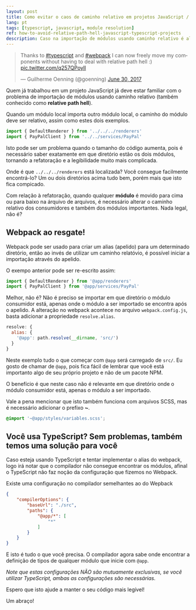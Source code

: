 ```yaml
---
layout: post
title: Como evitar o caos de caminho relativo em projetos JavaScript / TypeScript
lang: pt
tags: [typescript, javascript, module resolution]
ref: how-to-avoid-relative-path-hell-javascript-typescript-projects
description: Caso na importação de módulos usando caminho relativo é algo bem comum em grandes projetos JavaScript/TypeScript. Aprenda aqui como usar Webpack para resolver este problema.
---
```


<blockquote class="twitter-tweet" data-lang="en"><p lang="en" dir="ltr">Thanks to <a href="https://twitter.com/hashtag/typescript?src=hash">#typescript</a> and <a href="https://twitter.com/hashtag/webpack?src=hash">#webpack</a> I can now freely move my components without having to deal with relative path hell :) <a href="https://t.co/q257QPoylI">pic.twitter.com/q257QPoylI</a></p>&mdash; Guilherme Oenning (@goenning) <a href="https://twitter.com/goenning/status/880884293500850176">June 30, 2017</a></blockquote>
<script async src="//platform.twitter.com/widgets.js" charset="utf-8"></script>

Quem já trabalhou em um projeto JavaScript já deve estar familiar com o problema de importação de módulos usando caminho relativo (também conhecido como **relative path hell**).

Quando um módulo local importa outro módulo local, o caminho do módulo deve ser relativo, assim como estes dois exemplos.

```typescript
import { DefaultRenderer } from '../../../renderers'
import { PayPalClient } from '../../services/PayPal'
```

Isto pode ser um problema quando o tamanho do código aumenta, pois é necessário saber exatamente em que diretório estão os dois módulos, tornando a refatoração e a legibilidade muito mais complicada.

Onde é que `../../../renderers` está localizada? Você consegue facilmente encontrá-lo? Um ou dois diretórios acima tudo bem, porém mais que isto fica compicado.

Com relação à refatoração, quando qualquer **módulo** é movido para cima ou para baixo na árquivo de arquivos, é necessário alterar o caminho relativo dos consumidores e também dos módulos importantes. Nada legal, não é?

## Webpack ao resgate!

Webpack pode ser usado para criar um alias (apelido) para um determinado diretório, então ao invés de utilizar um caminho relatóvio, é possível iniciar a importação através do apelido.

O exempo anterior pode ser re-escrito assim:

```typescript
import { DefaultRenderer } from '@app/renderers'
import { PayPalClient } from '@app/services/PayPal'
```

Melhor, não é? Não é preciso se importar em que diretório o módulo consumidor está, apenas onde o módulo a ser importado se encontra após o apelido. A alteração no webpack acontece no arquivo `webpack.config.js`, basta adicionar a propriedade `resolve.alias`.

```javascript
resolve: {
  alias: {
    '@app': path.resolve(__dirname, 'src/')
  }
}
```

Neste exemplo tudo o que começar com `@app` será carregado de `src/`. Eu gosto de chamar de `@app`, pois fica fácil de lembrar que você está importanto algo de seu próprio projeto e não de um pacote NPM.

O benefício é que neste caso não é relevante em que diretório onde o módulo consumidor está, apenas o módulo a ser importado.

Vale a pena mencionar que isto também funciona com arquivos SCSS, mas é necessário adicionar o prefixo **~**.

```scss
@import '~@app/styles/variables.scss';
```

## Você usa TypeScript? Sem problemas, também temos uma solução para você

Caso esteja usando TypeScript e tentar implementar o alias do webpack, logo irá notar que o compilador não consegue encontrar os módulos, afinal o TypeScript não faz noção da configuração que fizemos no Webpack.

Existe uma configuração no compilador semelhantes ao do Wepback

```json
{
    "compilerOptions": {
        "baseUrl": "./src",
        "paths": {
            "@app/*": [
                "*"
            ]
        }
    }
}
```

E isto é tudo o que você precisa. O compilador agora sabe onde encontrar a definição de tipos de qualquer módulo que inicie com `@app`.

*Note que estas configurações NÃO são mutuamente exclusivas, se você utilizar TypeScript, ambas as configurações são necessárias.*

Espero que isto ajude a manter o seu código mais legível!

Um abraço!